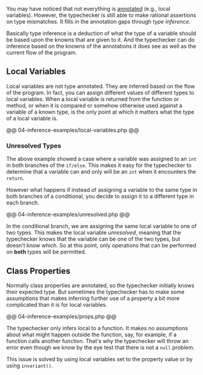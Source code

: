You may have noticed that not everything is [annotated](03-annotations.md) (e.g., local variables). However, the typechecker is still able to make rational assertions on type mismatches. It fills in the annotation gaps through *type inference*. 

Basically type inference is a deduction of what the type of a variable should be based upon the knowns that are given to it. And the typechecker can do inference based on the knowns of the annotations it does see as well as the current flow of the program.

## Local Variables

Local variables are not type annotated. They are inferred based on the flow of the program. In fact, you can assign different values of different types to local variables. When a local variable is returned from the function or method, or when it is compared or somehow otherwise used against a variable of a known type, is the only point at which it matters what the type of a local variable is.

@@ 04-inference-examples/local-variables.php @@

### Unresolved Types

The above example showed a case where a variable was assigned to an `int ` in both branches of the `if/else`. This makes it easy for the typechecker to determine that a variable can and only will be an `int` when it encounters the `return`.

However what happens if instead of assigning a variable to the same type in both branches of a conditional, you decide to assign it to a different type in each branch. 

@@ 04-inference-examples/unresolved.php @@

In the conditional branch, we are assigning the same local variable to one of two types. This makes the local variable *unresolved*, meaning that the typechecker knows that the variable can be one of the two types, but doesn't know which. So at this point, only operations that can be performed on **both** types will be permitted.

## Class Properties

Normally class properties are annotated, so the typechecker initially knows their expected type. But sometimes the typechecker has to make some assumptions that makes inferring further use of a property a bit more complicated than it is for local variables.

@@ 04-inference-examples/props.php @@

The typechecker only infers local to a function. It makes no assumptions about what might happen outside the function, say, for example, if a function calls another function. That's why the typechecker will throw an error even though we know by the eye test that there is not a `null` problem.

This issue is solved by using local variables set to the property value or by using `invariant()`.
